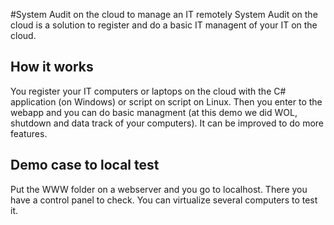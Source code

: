 #System Audit on the cloud to manage an IT remotely
System Audit on the cloud is a solution to register and do a basic IT managent of your IT on the cloud. 

## How it works
You register your IT computers or laptops on the cloud with the C# application (on Windows) or script on script on Linux.
Then you enter to the webapp and you can do basic managment (at this demo we did WOL, shutdown and data track of your computers).
It can be improved to do more features.

 
## Demo case to local test

Put the WWW folder on a webserver and you go to localhost. There you have a control panel to check. 
You can virtualize several computers to test it.
